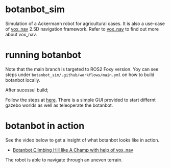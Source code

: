 # botanbot_sim

Simulation of a Ackermann robot for agricultural cases. 
It is also a use-case of [vox_nav](https://github.com/jediofgever/vox_nav) 2.5D navigation framework. 
Refer to [vox_nav](https://github.com/jediofgever/vox_nav) to find out more about vox_nav.

# running botanbot
Note that the main branch is targeted to ROS2 Foxy version. Yoy can see steps under `botanbot_sim/.github/workflows/main.yml` on how to build botanbot locally. 

After sucessul build; 

Follow the steps at [here](https://vox-nav.readthedocs.io/en/latest/running_project/index.html). 
There is a simple GUI provided to start differnt gazebo worlds as well as teleoperate the botanbot.


# botanbot in action

See the video below to get a insight of what botanbot looks like in action.  

* [Botanbot Climbing Hill like A Champ with help of vox_nav](https://www.youtube.com/watch?v=ZQdy22LmeP0)

The robot is able to navigate through an uneven terrain.
